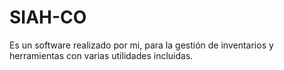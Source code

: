 # SIAH-CO
Es un software realizado por mi, para la gestión de inventarios y herramientas con varias utilidades incluidas.
